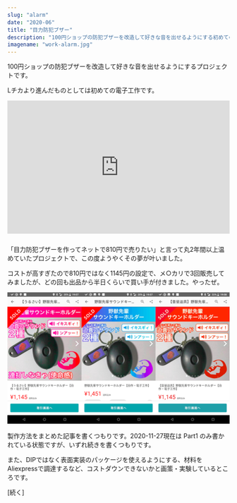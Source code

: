 ```yaml
---
slug: "alarm"
date: "2020-06"
title: "目力防犯ブザー"
description: "100円ショップの防犯ブザーを改造して好きな音を出せるようにする初めての電子工作プロジェクトです。"
imagename: "work-alarm.jpg"
---
```


100円ショップの防犯ブザーを改造して好きな音を出せるようにするプロジェクトです。

Lチカより進んだものとしては初めての電子工作です。

<div style="position: relative; padding-bottom: 60%; margin-bottom: 1.5rem;"><iframe allowfullscreen="allowfullscreen" allow="autoplay" src="https://embed.nicovideo.jp/watch/sm37778066?oldScript=1&referer=&from=0&allowProgrammaticFullScreen=1" style="position: absolute; width: 100%; height: 100%; border: none;"></iframe></div>

「目力防犯ブザーを作ってネットで810円で売りたい」と言って丸2年間以上温めていたプロジェクトで、この度ようやくその夢が叶いました。

コストが高すぎたので810円ではなく1145円の設定で、メ○カリで3回販売してみましたが、どの回も出品から半日くらいで買い手が付きました。やったぜ。

![Three original alarms are sold soon](../../images/work-alarm-mexcari.png)

製作方法をまとめた記事を書くつもりです。2020-11-27現在は Part1 のみ書かれている状態ですが、いずれ続きを書くつもりです。

また、DIPではなく表面実装のパッケージを使えるようにする、材料をAliexpressで調達するなど、コストダウンできないかと画策・実験しているところです。

[続く]
